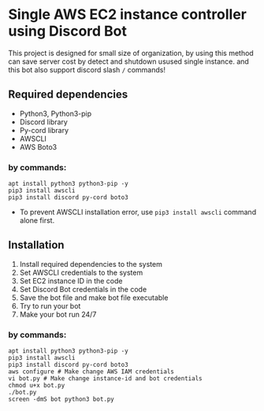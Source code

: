 # Single AWS EC2 instance controller using Discord Bot
This project is designed for small size of organization, by using this method can save server cost by detect and shutdown usused single instance. and this bot also support discord slash ```/``` commands!

## Required dependencies
- Python3, Python3-pip
- Discord library
- Py-cord library
- AWSCLI
- AWS Boto3

### by commands:
```
apt install python3 python3-pip -y
pip3 install awscli
pip3 install discord py-cord boto3
```
- To prevent AWSCLI installation error, use ```pip3 install awscli``` command alone first.

## Installation
1. Install required dependencies to the system
2. Set AWSCLI credentials to the system
3. Set EC2 instance ID in the code
4. Set Discord Bot credentials in the code
5. Save the bot file and make bot file executable
6. Try to run your bot
7. Make your bot run 24/7

### by commands:
```
apt install python3 python3-pip -y
pip3 install awscli
pip3 install discord py-cord boto3
aws configure # Make change AWS IAM credentials
vi bot.py # Make change instance-id and bot credentials
chmod u+x bot.py
./bot.py
screen -dmS bot python3 bot.py
```